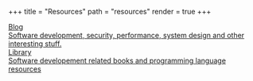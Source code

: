 +++
title = "Resources"
path = "resources"
render = true
+++

<div class='r-row'>
<a href="/blog">
 <div class='r-link'>
    <span class='r-name'>Blog</span>
    <!-- <div class='r-row-sub'>Software development, security, performance, system design and other interesting stuff.</div> -->
    <div class='r-row-sub'>Software development, security, performance, system design and other interesting stuff.</div>
 </div>
</a>

<!-- <a href="/db-notes">
 <div class='r-link'>
  <span class='r-name'>Database Notes</span>
    <div class='r-row-sub'>DB internals & implementation techniques, research paper summaries and related notes.</div>
 </div>
</a> -->

<!-- <a href="/db-notes">
 <div class='r-link'>
  <span class='r-name'>System Programming Notes</span>
    <div class='r-row-sub'>System programming techniques and related notes and references.</div>
 </div>
</a> -->

<a href="/library">
 <div class='r-link'>
  <span class='r-name'>Library</span>
    <div class='r-row-sub'>Software developement related books and programming language resources</div>
 </div>
</a>

</div>
